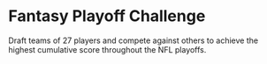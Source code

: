 # Fantasy Playoff Challenge

Draft teams of 27 players and compete against others to achieve the highest cumulative score throughout the NFL playoffs.
